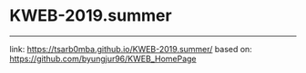 # KWEB-2019.summer
------
link: https://tsarb0mba.github.io/KWEB-2019.summer/
based on: https://github.com/byungjur96/KWEB_HomePage<br>
